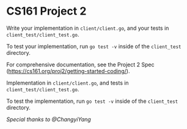 # CS161 Project 2

Write your implementation in `client/client.go`, and your tests in `client_test/client_test.go`.

To test your implementation, run `go test -v` inside of the `client_test` directory.

For comprehensive documentation, see the Project 2 Spec (https://cs161.org/proj2/getting-started-coding/).

Implementation in `client/client.go`, and tests in `client_test/client_test.go`.

To test the implementation, run `go test -v` inside of the `client_test` directory.

*Special thanks to @ChangyiYang*

